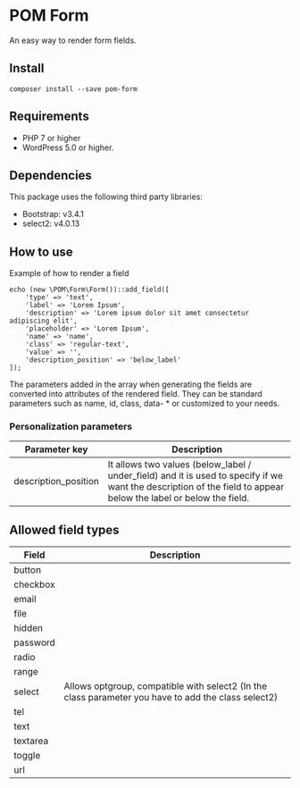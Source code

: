 # POM Form
An easy way to render form fields.

## Install
```
composer install --save pom-form
```

## Requirements
* PHP 7 or higher
* WordPress 5.0 or higher.

## Dependencies
This package uses the following third party libraries:
* Bootstrap: v3.4.1
* select2: v4.0.13

## How to use
Example of how to render a field
```
echo (new \POM\Form\Form())::add_field([
    'type' => 'text',
    'label' => 'Lorem Ipsum',
    'description' => 'Lorem ipsum dolor sit amet consectetur adipiscing elit',
    'placeholder' => 'Lorem Ipsum',
    'name' => 'name',
    'class' => 'regular-text',
    'value' => '',
    'description_position' => 'below_label'
]);
```

The parameters added in the array when generating the fields are converted into attributes of the rendered field.
They can be standard parameters such as name, id, class, data- * or customized to your needs.

### Personalization parameters
Parameter key | Description
------------- | -------------
description_position  | It allows two values (below_label / under_field) and it is used to specify if we want the description of the field to appear below the label or below the field.

## Allowed field types
Field | Description
------------- | -------------
button |
checkbox |
email |
file |
hidden |
password |
radio |
range |
select | Allows optgroup, compatible with select2 (In the class parameter you have to add the class select2)
tel |
text |
textarea |
toggle |
url |
